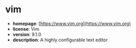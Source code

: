 # vim

- **homepage**: [https://www.vim.org](https://www.vim.org)
- **license**: Vim
- **version**: 9.1.0
- **description**: A highly configurable text editor

